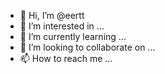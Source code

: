 - 👋 Hi, I’m @eertt
- 👀 I’m interested in ...
- 🌱 I’m currently learning ...
- 💞️ I’m looking to collaborate on ...
- 📫 How to reach me ...

<!---
eertt/eertt is a ✨ special ✨ repository because its `README.md` (this file) appears on your GitHub profile.
You can click the Preview link to take a look at your changes.
--->

